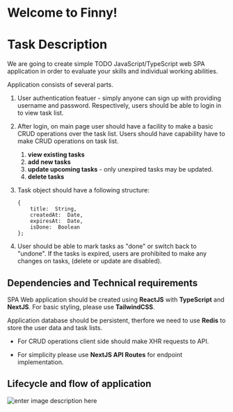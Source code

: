 # Welcome to Finny!

# Task Description
We are going to create simple TODO JavaScript/TypeScript web SPA application in order to evaluate your skills and individual working abilities.

Application consists of several parts. 

1) User authentication featuer - simply anyone can sign up with providing username and password. Respectively, users should be able to login in to view task list. 

2) After login, on main page user should have a facility to make a basic CRUD operations over the task list. Users should have capability have to make CRUD operations on task list.
	1. **view existing tasks**
	2. **add new tasks**
	3. **update upcoming tasks** - only unexpired tasks may be updated.
	4. **delete tasks**

3) Task object should have a following structure:
	
    ```
    {
	    title:  String,
	    createdAt:  Date,
	    expiresAt:  Date,
	    isDone:  Boolean
    };
    ```
   
 4) User should be able to mark tasks as "done" or switch back to "undone". If the tasks is expired, users are prohibited to make any changes on tasks, (delete or update are disabled).
 
## Dependencies and Technical requirements

SPA Web application should be created using **ReactJS** with **TypeScript** and **NextJS**. For basic styling, please use **TailwindCSS**. 

Application database should be persistent, therfore we need to use **Redis** to store the user data and task lists.

- For CRUD operations client side should make XHR requests to API. 

- For simplicity please use **NextJS API Routes** for endpoint implementation.


## Lifecycle and flow of application
![enter image description here](https://i.ibb.co/Vt923kn/TODO-flow.png)
